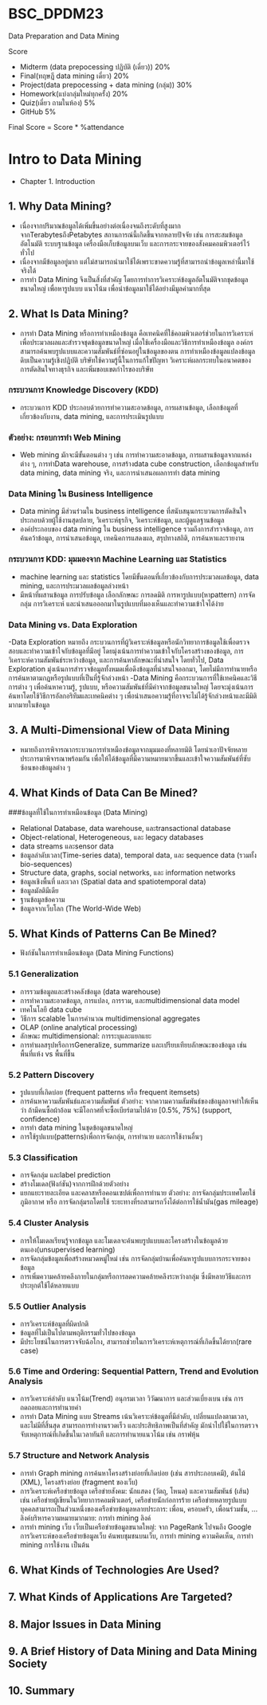 # BSC_DPDM23
Data Preparation and Data Mining

Score
- Midterm (data prepocessing ปฏิบัติ (เดี่ยว)) 20%
- Final(ทฤษฎี data mining เดี่ยว) 20%
- Project(data prepocessing + data mining (กลุ่ม)) 30%
- Homework(แบ่งกลุ่มใหม่ทุกครั้ง) 20%
- Quiz(เดี่ยว ถามในห้อง) 5%
- GitHub 5%

Final Score = Score * %attendance


# Intro to Data Mining
- Chapter 1. Introduction

## 1. Why Data Mining?
- เนื่องจากปริมาณข้อมูลได้เพิ่มขึ้นอย่างต่อเนื่องจนถึงระดับที่สูงมาก จากTerabytesถึงPetabytes สถานการณ์นี้เกิดขึ้นจากหลายปัจจัย เช่น การสะสมข้อมูลอัตโนมัติ ระบบฐานข้อมูล เครื่องมือเก็บข้อมูลบนเว็บ และการกระจายของสังคมคอมพิวเตอร์ไว้ทั่วไป
- เนื่องจากมีข้อมูลอยู่มาก แต่ไม่สามารถนำมาใช้ได้เพราะขาดความรู้ที่สามารถนำข้อมูลเหล่านี้มาใช้จริงได้
- การทำ Data Mining จึงเป็นสิ่งที่สำคัญ โดยการทำการวิเคราะห์ข้อมูลอัตโนมัติจากชุดข้อมูลขนาดใหญ่ เพื่อหารูปแบบ แนวโน้ม เพื่อนำข้อมูลมาใช้ได้อย่างมีมูลค่ามากที่สุด

## 2. What Is Data Mining?
- การทำ Data Mining หรือการทำเหมืองข้อมูล คือเทคนิคที่ใช้คอมพิวเตอร์ช่วยในการวิเคราะห์เพื่อประมวลผลและสำรวจชุดข้อมูลขนาดใหญ่ เมื่อใช้เครื่องมือและวิธีการทำเหมืองข้อมูล องค์กรสามารถค้นพบรูปแบบและความสัมพันธ์ที่ซ่อนอยู่ในข้อมูลของตน การทำเหมืองข้อมูลแปลงข้อมูลดิบเป็นความรู้เชิงปฏิบัติ บริษัทใช้ความรู้นี้ในการแก้ไขปัญหา วิเคราะห์ผลกระทบในอนาคตของการตัดสินใจทางธุรกิจ และเพิ่มขอบเขตกำไรของบริษัท

### กระบวนการ Knowledge Discovery (KDD)
- กระบวนการ KDD ประกอบด้วยการทำความสะอาดข้อมูล, การผสานข้อมูล, เลือกข้อมูลที่เกี่ยวข้องกับงาน, data mining, และการประเมินรูปแบบ

### ตัวอย่าง: กรอบการทำ Web Mining
- Web mining มักจะมีขั้นตอนต่าง ๆ เช่น การทำความสะอาดข้อมูล, การผสานข้อมูลจากแหล่งต่าง ๆ, การทำData warehouse, การสร้างdata cube construction, เลือกข้อมูลสำหรับ data mining, data mining จริง, และการนำเสนอผลการทำ data mining

### Data Mining ใน Business Intelligence
- Data mining มีส่วนร่วมใน business intelligence ที่สนับสนุนกระบวนการตัดสินใจ ประกอบด้วยผู้ใช้งานสุดปลาย, วิเคราะห์ธุรกิจ, วิเคราะห์ข้อมูล, และผู้ดูแลฐานข้อมูล
- องค์ประกอบของ data mining ใน business intelligence รวมถึงการสำรวจข้อมูล, การค้นคว้าข้อมูล, การนำเสนอข้อมูล, เทคนิคการแสดงผล, สรุปทางสถิติ, การค้นหาและรายงาน

### กระบวนการ KDD: มุมมองจาก Machine Learning และ Statistics
- machine learning และ statistics โดยมีขั้นตอนที่เกี่ยวข้องกับการประมวลผลข้อมูล, data mining, และการประมวลผลข้อมูลล่วงหน้า
- มีหน้าที่ผสานข้อมูล การปรับข้อมูล เลือกลักษณะ การลดมิติ การหารูปแบบ(หาpattern) การจัดกลุ่ม การวิเคราะห์ และนำเสนอออกมาในรูปแบบที่มองเห็นและทำความเข้าใจได้ง่าย

### Data Mining vs. Data Exploration
-Data Exploration หมายถึง กระบวนการที่ผู้วิเคราะห์ข้อมูลหรือนักวิทยาการข้อมูลใช้เพื่อตรวจสอบและทำความเข้าใจกับข้อมูลที่มีอยู่ โดยมุ่งเน้นการทำความเข้าใจกับโครงสร้างของข้อมูล, การวิเคราะห์ความสัมพันธ์ระหว่างข้อมูล, และการค้นหาลักษณะที่น่าสนใจ โดยทั่วไป, Data Exploration มุ่งเน้นการสำรวจข้อมูลทั้งหมดเพื่อดึงข้อมูลที่น่าสนใจออกมา, โดยไม่มีการทำนายหรือการค้นหาตามกฎหรือรูปแบบที่เป็นที่รู้จักล่วงหน้า
-Data Mining คือกระบวนการที่ใช้เทคนิคและวิธีการต่าง ๆ เพื่อค้นหาความรู้, รูปแบบ, หรือความสัมพันธ์ที่มีค่าจากข้อมูลขนาดใหญ่ โดยจะมุ่งเน้นการค้นหาโดยใช้วิธีการอัลกอริทึมและเทคนิคต่าง ๆ เพื่อนำเสนอความรู้ที่อาจจะไม่ได้รู้จักล่วงหน้าและมีมิติมากมายในข้อมูล

## 3. A Multi-Dimensional View of Data Mining
- หมายถึงการพิจารณากระบวนการทำเหมืองข้อมูลจากมุมมองที่หลายมิติ โดยนำเอาปัจจัยหลายประการมาพิจารณาพร้อมกัน เพื่อให้ได้ข้อมูลที่มีความหมายมากขึ้นและเข้าใจความสัมพันธ์ที่ซับซ้อนของข้อมูลต่าง ๆ

## 4. What Kinds of Data Can Be Mined?
###ข้อมูลที่ใช้ในการทำเหมือนข้อมูล (Data Mining) 
- Relational Database, data warehouse, และtransactional database
- Object-relational, Heterogeneous, และ legacy databases
- data streams และsensor data
- ข้อมูลลำดับเวลา(Time-series data), temporal data, และ sequence data (รวมทั้ง bio-sequences)
- Structure data, graphs, social networks, และ information networks
- ข้อมูลเชิงพื้นที่ และเวลา (Spatial data and spatiotemporal data)
- ข้อมูลมัลติมีเดีย
- ฐานข้อมูลข้อความ
- ข้อมูลจากเว็บโลก (The World-Wide Web)
## 5. What Kinds of Patterns Can Be Mined?
- ฟังก์ชันในการทำเหมือนข้อมูล (Data Mining Functions)

### 5.1 Generalization
- การรวมข้อมูลและสร้างคลังข้อมูล (data warehouse)
- การทำความสะอาดข้อมูล, การแปลง, การรวม, และmultidimensional data model
- เทคโนโลยี data cube
- วิธีการ scalable ในการคำนวณ multidimensional aggregates
- OLAP (online analytical processing)
- ลักษณะ multidimensional: การระบุและแยกแยะ
- การทำผลสรุปหรือการGeneralize, summarize และเปรียบเทียบลักษณะของข้อมูล เช่น พื้นที่แห้ง vs พื้นที่ชื้น

### 5.2 Pattern Discovery
- รูปแบบที่เกิดบ่อย (frequent patterns หรือ frequent itemsets)
- การค้นหาความสัมพันธ์และความสัมพันธ์ ตัวอย่าง: จากความความสัมพันธ์ของข้อมูลอาจทำให้เห็นว่า ถ้ามีคนซื้อผ้าอ้อม จะมีโอกาศที่จะซื้อเบียร์ตามไปด้วย [0.5%, 75%] (support, confidence)
- การทำ data mining ในชุดข้อมูลขนาดใหญ่
- การใช้รูปแบบ(patterns)เพื่อการจัดกลุ่ม, การทำนาย และการใช้งานอื่นๆ

### 5.3 Classification
- การจัดกลุ่ม และlabel prediction
- สร้างโมเดล(ฟังก์ชัน)จากการฝึกด้วยตัวอย่าง
- แยกแยะรายละเอียด และคลาสหรือคอนเซปต์เพื่อการทำนาย ตัวอย่าง: การจัดกลุ่มประเทศโดยใช้ภูมิอากาศ หรือ การจัดกลุ่มรถโดยใช้ ระยะทางที่รถสามารถวิ่งได้ต่อการใช้น้ำมัน(gas mileage)

### 5.4 Cluster Analysis
- การให้โมเดลเรียนรู้จากข้อมูล และโมเดลจะค้นพบรูปแบบและโครงสร้างในข้อมูลด้วยตนเอง(unsupervised learning)
- การจัดกลุ่มข้อมูลเพื่อสร้างหมวดหมู่ใหม่ เช่น การจัดกลุ่มบ้านเพื่อค้นหารูปแบบการกระจายของข้อมูล
- การเพิ่มความคล้ายคลึงภายในกลุ่มหรือการลดความคล้ายคลึงระหว่างกลุ่ม ซึ่งมีหลายวิธีและการประยุกต์ใช้ได้หลายแบบ

### 5.5 Outlier Analysis
- การวิเคราะห์ข้อมูลที่ผิดปกติ
- ข้อมูลที่ไม่เป็นไปตามพฤติกรรมทั่วไปของข้อมูล
- มีประโยชน์ในการตรวจจับฉ้อโกง, สามารถช่วยในการวิเคราะห์เหตุการณ์ที่เกิดขึ้นได้ยาก(rare case)

### 5.6 Time and Ordering: Sequential Pattern, Trend and Evolution Analysis
- การวิเคราะห์ลำดับ แนวโน้ม(Trend) อนุกรมเวลา วิวัฒนาการ และส่วนเบี่ยงเบน เช่น การถดถอยและการทำนายค่า
- การทำ Data Mining แบบ Streams เน้นวิเคราะห์ข้อมูลที่มีลำดับ, เปลี่ยนแปลงตามเวลา, และไม่มีที่สิ้นสุด สามารถการทำงานรวดเร็ว และประสิทธิภาพเป็นที่สำคัญ มักนำไปใช้ในการตรวจจับเหตุการณ์ที่เกิดขึ้นในเวลาทันที และการทำนายแนวโน้ม เช่น กราฟหุ้น

### 5.7 Structure and Network Analysis
- การทำ Graph mining การค้นหาโครงสร้างย่อยที่เกิดบ่อย (เช่น สารประกอบเคมี), ต้นไม้ (XML), โครงสร้างย่อย (fragment ของเว็บ)
- การวิเคราะห์เครือข่ายข้อมูล
เครือข่ายสังคม: นักแสดง (วัตถุ, โหนด) และความสัมพันธ์ (เส้น)
เช่น เครือข่ายผู้เขียนในวิทยาการคอมพิวเตอร์, เครือข่ายนักก่อการร้าย
เครือข่ายหลายรูปแบบ
บุคคลสามารถเป็นส่วนหนึ่งของเครือข่ายข้อมูลหลายประการ: เพื่อน, ครอบครัว, เพื่อนร่วมชั้น, ...
ลิงค์บริหารความหมายมากมาย: การทำ mining ลิงค์
- การทำ mining เว็บ
เว็บเป็นเครือข่ายข้อมูลขนาดใหญ่: จาก PageRank ไปจนถึง Google
การวิเคราะห์ของเครือข่ายข้อมูลเว็บ
ค้นพบชุมชนบนเว็บ, การทำ mining ความคิดเห็น, การทำ mining การใช้งาน เป็นต้น
## 6. What Kinds of Technologies Are Used?

## 7. What Kinds of Applications Are Targeted?

## 8. Major Issues in Data Mining

## 9. A Brief History of Data Mining and Data Mining Society

## 10. Summary
